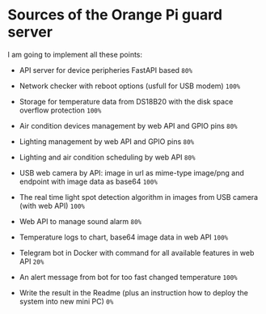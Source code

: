 # Sources of the Orange Pi guard server

I am going to implement all these points:

- API server for device peripheries FastAPI based `80%`

- Network checker with reboot options (usfull for USB modem) `100%`

- Storage for temperature data from DS18B20 with the disk space overflow protection `100%`

- Air condition devices management by web API and GPIO pins `80%`

- Lighting management by web API and GPIO pins `80%`

- Lighting and air condition scheduling by web API `80%`

- USB web camera by API: image in url as mime-type image/png and endpoint with image data as base64 `100%`

- The real time light spot detection algorithm in images from USB camera (with web API) `100%`

- Web API to manage sound alarm `80%`

- Temperature logs to chart, base64 image data in web API `100%`

- Telegram bot in Docker with command for all available features in web API  `20%`

- An alert message from bot for too fast changed temperature `100%`

- Write the result in the Readme (plus an instruction how to deploy the system into new mini PC) `0%`
